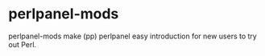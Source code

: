 perlpanel-mods
==============

perlpanel-mods make (pp) perlpanel easy introduction for new users to try out Perl.
